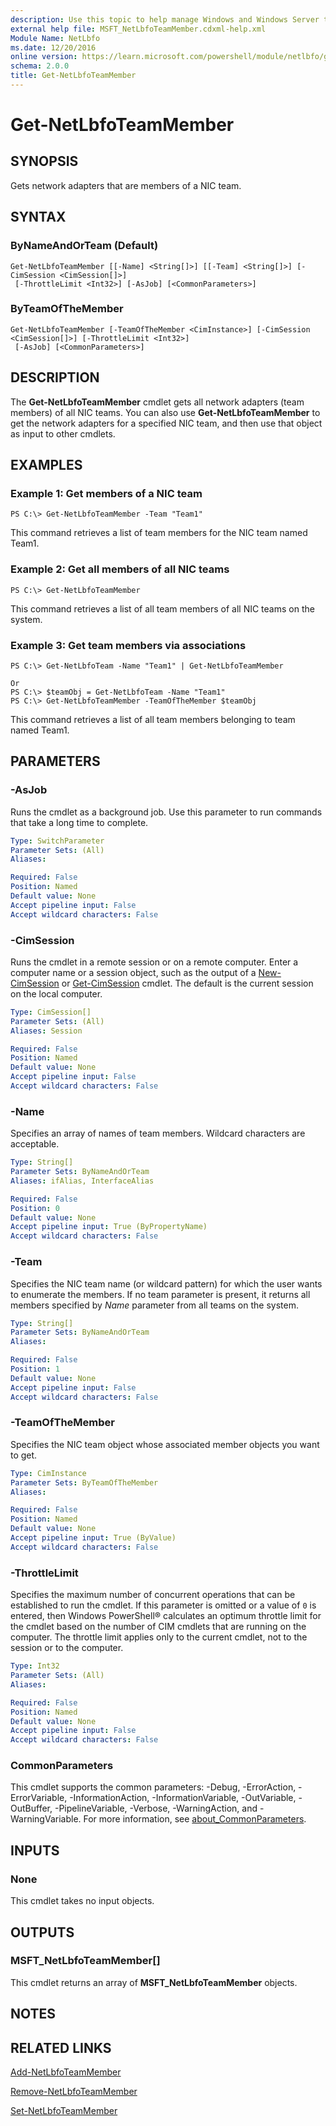 ```yaml
---
description: Use this topic to help manage Windows and Windows Server technologies with Windows PowerShell.
external help file: MSFT_NetLbfoTeamMember.cdxml-help.xml
Module Name: NetLbfo
ms.date: 12/20/2016
online version: https://learn.microsoft.com/powershell/module/netlbfo/get-netlbfoteammember?view=windowsserver2019-ps&wt.mc_id=ps-gethelp
schema: 2.0.0
title: Get-NetLbfoTeamMember
---
```


# Get-NetLbfoTeamMember

## SYNOPSIS
Gets network adapters that are members of a NIC team.

## SYNTAX

### ByNameAndOrTeam (Default)
```
Get-NetLbfoTeamMember [[-Name] <String[]>] [[-Team] <String[]>] [-CimSession <CimSession[]>]
 [-ThrottleLimit <Int32>] [-AsJob] [<CommonParameters>]
```

### ByTeamOfTheMember
```
Get-NetLbfoTeamMember [-TeamOfTheMember <CimInstance>] [-CimSession <CimSession[]>] [-ThrottleLimit <Int32>]
 [-AsJob] [<CommonParameters>]
```

## DESCRIPTION
The **Get-NetLbfoTeamMember** cmdlet gets all network adapters (team members) of all NIC teams.
You can also use **Get-NetLbfoTeamMember** to get the network adapters for a specified NIC team, and then use that object as input to other cmdlets.

## EXAMPLES

### Example 1: Get members of a NIC team
```
PS C:\> Get-NetLbfoTeamMember -Team "Team1"
```

This command retrieves a list of team members for the NIC team named Team1.

### Example 2: Get all members of all NIC teams
```
PS C:\> Get-NetLbfoTeamMember
```

This command retrieves a list of all team members of all NIC teams on the system.

### Example 3: Get team members via associations
```
PS C:\> Get-NetLbfoTeam -Name "Team1" | Get-NetLbfoTeamMember

Or
PS C:\> $teamObj = Get-NetLbfoTeam -Name "Team1"
PS C:\> Get-NetLbfoTeamMember -TeamOfTheMember $teamObj
```

This command retrieves a list of all team members belonging to team named Team1.

## PARAMETERS

### -AsJob
Runs the cmdlet as a background job. Use this parameter to run commands that take a long time to complete.

```yaml
Type: SwitchParameter
Parameter Sets: (All)
Aliases: 

Required: False
Position: Named
Default value: None
Accept pipeline input: False
Accept wildcard characters: False
```

### -CimSession
Runs the cmdlet in a remote session or on a remote computer.
Enter a computer name or a session object, such as the output of a [New-CimSession](https://go.microsoft.com/fwlink/p/?LinkId=227967) or [Get-CimSession](https://go.microsoft.com/fwlink/p/?LinkId=227966) cmdlet.
The default is the current session on the local computer.

```yaml
Type: CimSession[]
Parameter Sets: (All)
Aliases: Session

Required: False
Position: Named
Default value: None
Accept pipeline input: False
Accept wildcard characters: False
```

### -Name
Specifies an array of names of team members.
Wildcard characters are acceptable.

```yaml
Type: String[]
Parameter Sets: ByNameAndOrTeam
Aliases: ifAlias, InterfaceAlias

Required: False
Position: 0
Default value: None
Accept pipeline input: True (ByPropertyName)
Accept wildcard characters: False
```

### -Team
Specifies the NIC team name (or wildcard pattern) for which the user wants to enumerate the members.
If no team parameter is present, it returns all members specified by *Name* parameter from all teams on the system.

```yaml
Type: String[]
Parameter Sets: ByNameAndOrTeam
Aliases: 

Required: False
Position: 1
Default value: None
Accept pipeline input: False
Accept wildcard characters: False
```

### -TeamOfTheMember
Specifies the NIC team object whose associated member objects you want to get.

```yaml
Type: CimInstance
Parameter Sets: ByTeamOfTheMember
Aliases: 

Required: False
Position: Named
Default value: None
Accept pipeline input: True (ByValue)
Accept wildcard characters: False
```

### -ThrottleLimit
Specifies the maximum number of concurrent operations that can be established to run the cmdlet.
If this parameter is omitted or a value of `0` is entered, then Windows PowerShell® calculates an optimum throttle limit for the cmdlet based on the number of CIM cmdlets that are running on the computer.
The throttle limit applies only to the current cmdlet, not to the session or to the computer.

```yaml
Type: Int32
Parameter Sets: (All)
Aliases: 

Required: False
Position: Named
Default value: None
Accept pipeline input: False
Accept wildcard characters: False
```

### CommonParameters
This cmdlet supports the common parameters: -Debug, -ErrorAction, -ErrorVariable, -InformationAction, -InformationVariable, -OutVariable, -OutBuffer, -PipelineVariable, -Verbose, -WarningAction, and -WarningVariable. For more information, see [about_CommonParameters](https://go.microsoft.com/fwlink/?LinkID=113216).

## INPUTS

### None
This cmdlet takes no input objects.

## OUTPUTS

### MSFT_NetLbfoTeamMember[]
This cmdlet returns an array of **MSFT_NetLbfoTeamMember** objects.

## NOTES

## RELATED LINKS

[Add-NetLbfoTeamMember](./Add-NetLbfoTeamMember.md)

[Remove-NetLbfoTeamMember](./Remove-NetLbfoTeamMember.md)

[Set-NetLbfoTeamMember](./Set-NetLbfoTeamMember.md)

